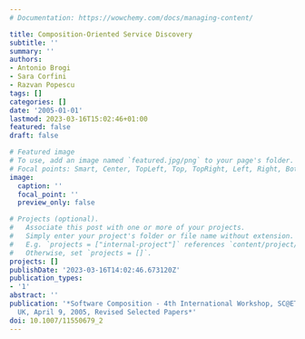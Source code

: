 ```yaml
---
# Documentation: https://wowchemy.com/docs/managing-content/

title: Composition-Oriented Service Discovery
subtitle: ''
summary: ''
authors:
- Antonio Brogi
- Sara Corfini
- Razvan Popescu
tags: []
categories: []
date: '2005-01-01'
lastmod: 2023-03-16T15:02:46+01:00
featured: false
draft: false

# Featured image
# To use, add an image named `featured.jpg/png` to your page's folder.
# Focal points: Smart, Center, TopLeft, Top, TopRight, Left, Right, BottomLeft, Bottom, BottomRight.
image:
  caption: ''
  focal_point: ''
  preview_only: false

# Projects (optional).
#   Associate this post with one or more of your projects.
#   Simply enter your project's folder or file name without extension.
#   E.g. `projects = ["internal-project"]` references `content/project/deep-learning/index.md`.
#   Otherwise, set `projects = []`.
projects: []
publishDate: '2023-03-16T14:02:46.673120Z'
publication_types:
- '1'
abstract: ''
publication: '*Software Composition - 4th International Workshop, SC@ETAPS 2005, Edinburgh,
  UK, April 9, 2005, Revised Selected Papers*'
doi: 10.1007/11550679_2
---
```

